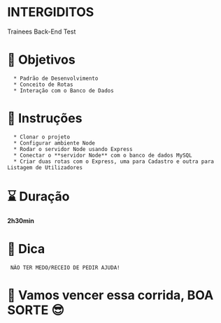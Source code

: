 # INTERGIDITOS
Trainees Back-End Test

# 	:footprints: Objetivos
```
  * Padrão de Desenvolvimento
  * Conceito de Rotas
  * Interação com o Banco de Dados
```

# :compass: Instruções
```
  * Clonar o projeto
  * Configurar ambiente Node
  * Rodar o servidor Node usando Express
  * Conectar o **servidor Node** com o banco de dados MySQL
  * Criar duas rotas com o Express, uma para Cadastro e outra para Listagem de Utilizadores
```

# :hourglass: Duração
   **2h30min**
  
# :round_pushpin: Dica
```
 NÃO TER MEDO/RECEIO DE PEDIR AJUDA!
```

# :racehorse: Vamos vencer essa corrida, BOA SORTE :sunglasses:
